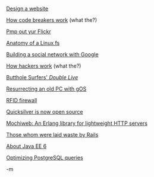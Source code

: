 <a href="http://www.garysimon.net/webdesign_tutorial/1">Design a website</a>

<a href="http://science.howstuffworks.com/code-breaker.htm">How code breakers work</a> (what the?)

<a href="http://blogs.photopreneur.com/the-best-ways-to-pimp-out-your-flickr">Pmp out yur Flickr</a>

<a href="http://www.ibm.com/developerworks/linux/library/l-linux-filesystem/?ca=dgr-btw01LinuxFileSystAnat&amp;S_TACT=105AGX59&amp;S_CMP=GR">Anatomy of a Linux fs</a>

<a href="http://www.netmag.co.uk/zine/open-source/build-a-social-network">Building a social network with Google</a>

<a href="http://computer.howstuffworks.com/hacker.htm">How hackers work</a> (what the?)

<a href="http://www.buttholesurfers.com/DoubleLiveMP3.html">Butthole Surfers' <em>Double Live</em></a>

<a href="http://lifehacker.com/software/hack-attack/turn-your-old-pc-into-a-webapp-monster-with-gos-318346.php">Resurrecting an old PC with gOS</a>

<a href="http://www.boingboing.net/2007/11/06/rfid-guardian-open-h.html">RFID firewall</a>

<a href="http://code.google.com/p/blacktree-alchemy/">Quicksilver is now open source</a>

<a href="http://code.google.com/p/mochiweb/">Mochiweb: An Erlang library for lightweight HTTP servers</a>

<a href="http://www.infoq.com/news/2007/11/forgotten-ruby-web-frameworks">Those whom were laid waste by Rails</a>

<a href="http://www.artima.com/lejava/articles/java_ee_6.html">About Java EE 6</a>

<a href="http://blogs.atlassian.com/developer/2007/11/optimizing_postgresql_plpgsql.html">Optimizing PostgreSQL queries</a>


-m